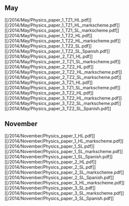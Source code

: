 
## May
[[/2014/May/Physics_paper_1_TZ1_HL.pdf]]
[[/2014/May/Physics_paper_1_TZ1_HL_markscheme.pdf]]
[[/2014/May/Physics_paper_1_TZ1_SL_markscheme.pdf]]
[[/2014/May/Physics_paper_1_TZ2_HL.pdf]]
[[/2014/May/Physics_paper_1_TZ2_HL_markscheme.pdf]]
[[/2014/May/Physics_paper_1_TZ2_SL.pdf]]
[[/2014/May/Physics_paper_1_TZ2_SL_Spanish.pdf]]
[[/2014/May/Physics_paper_2_TZ1_HL.pdf]]
[[/2014/May/Physics_paper_2_TZ1_SL_markscheme.pdf]]
[[/2014/May/Physics_paper_2_TZ2_HL.pdf]]
[[/2014/May/Physics_paper_2_TZ2_HL_markscheme.pdf]]
[[/2014/May/Physics_paper_2_TZ2_SL_markscheme.pdf]]
[[/2014/May/Physics_paper_3_TZ1_HL.pdf]]
[[/2014/May/Physics_paper_3_TZ1_SL_markscheme.pdf]]
[[/2014/May/Physics_paper_3_TZ2_HL.pdf]]
[[/2014/May/Physics_paper_3_TZ2_HL_markscheme.pdf]]
[[/2014/May/Physics_paper_3_TZ2_SL_markscheme.pdf]]
[[/2014/May/Physics_paper_3_TZ2_SL_Spanish.pdf]]

## November
[[/2014/November/Physics_paper_1_HL.pdf]]
[[/2014/November/Physics_paper_1_HL_markscheme.pdf]]
[[/2014/November/Physics_paper_1_SL.pdf]]
[[/2014/November/Physics_paper_1_SL_markscheme.pdf]]
[[/2014/November/Physics_paper_1_SL_Spanish.pdf]]
[[/2014/November/Physics_paper_2_HL.pdf]]
[[/2014/November/Physics_paper_2_SL.pdf]]
[[/2014/November/Physics_paper_2_SL_markscheme.pdf]]
[[/2014/November/Physics_paper_2_SL_Spanish.pdf]]
[[/2014/November/Physics_paper_3_HL_markscheme.pdf]]
[[/2014/November/Physics_paper_3_SL.pdf]]
[[/2014/November/Physics_paper_3_SL_markscheme.pdf]]
[[/2014/November/Physics_paper_3_SL_Spanish.pdf]]
